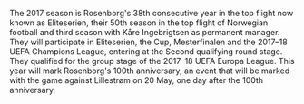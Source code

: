 The 2017 season is Rosenborg's 38th consecutive year in the top flight now known as Eliteserien, their 50th season in the top flight of Norwegian football and third season with Kåre Ingebrigtsen as permanent manager. They will participate in Eliteserien, the Cup, Mesterfinalen and the 2017–18 UEFA Champions League, entering at the Second qualifying round stage. They qualified for the group stage of the 2017–18 UEFA Europa League. This year will mark Rosenborg's 100th anniversary, an event that will be marked with the game against Lillestrøm on 20 May, one day after the 100th anniversary.
